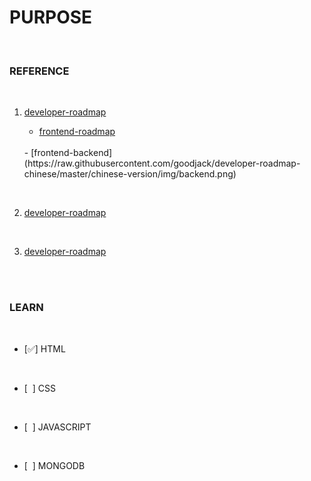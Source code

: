 # PURPOSE
<br/>

### REFERENCE

<br/>

 1. [developer-roadmap](https://github.com/goodjack/developer-roadmap-chinese) <br/>

    - [frontend-roadmap](https://raw.githubusercontent.com/goodjack/developer-roadmap-chinese/master/chinese-version/img/frontend.png)
    <br/>
    - [frontend-backend](https://raw.githubusercontent.com/goodjack/developer-roadmap-chinese/master/chinese-version/img/backend.png)

<br/>

 2. [developer-roadmap](https://github.com/goodjack/developer-roadmap-chinese) <br/>

<br/>

 3. [developer-roadmap](https://github.com/goodjack/developer-roadmap-chinese) <br/>


<br/>
<br/>

### LEARN<br/>

<br/>

 - [✅] HTML<br/>

<br/>

 - [&nbsp; ] CSS<br/>

<br/>

 - [&nbsp; ] JAVASCRIPT<br/>

<br/>

 - [&nbsp; ] MONGODB<br/>



<br/>
